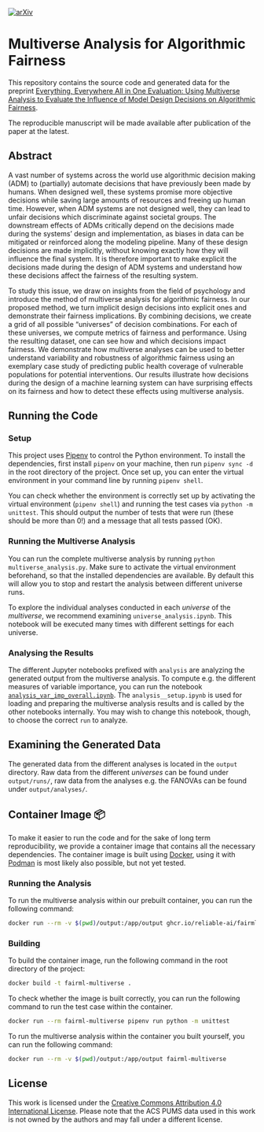 [![arXiv](https://img.shields.io/badge/arXiv-2308.16681-b31b1b.svg)](https://arxiv.org/abs/2308.16681)

# Multiverse Analysis for Algorithmic Fairness

This repository contains the source code and generated data for the preprint [Everything, Everywhere All in One Evaluation: Using Multiverse Analysis to Evaluate the Influence of Model Design Decisions on Algorithmic Fairness](https://arxiv.org/abs/2308.16681).

The reproducible manuscript will be made available after publication of the paper at the latest.

## Abstract

A vast number of systems across the world use algorithmic decision making (ADM) to (partially) automate decisions that have previously been made by humans. When designed well, these systems promise more objective decisions while saving large amounts of resources and freeing up human time. However, when ADM systems are not designed well, they can lead to unfair decisions which discriminate against societal groups. The downstream effects of ADMs critically depend on the decisions made during the systems’ design and implementation, as biases in data can be mitigated or reinforced along the modeling pipeline. Many of these design decisions are made implicitly, without knowing exactly how they will influence the final system. It is therefore important to make explicit the decisions made during the design of ADM systems and understand how these decisions affect the fairness of the resulting system.
  
To study this issue, we draw on insights from the field of psychology and introduce the method of multiverse analysis for algorithmic fairness. In our proposed method, we turn implicit design decisions into explicit ones and demonstrate their fairness implications. By combining decisions, we create a grid of all possible “universes” of decision combinations. For each of these universes, we compute metrics of fairness and performance. Using the resulting dataset, one can see how and which decisions impact fairness. We demonstrate how multiverse analyses can be used to better understand variability and robustness of algorithmic fairness using an exemplary case study of predicting public health coverage of vulnerable populations for potential interventions. Our results illustrate how decisions during the design of a machine learning system can have surprising effects on its fairness and how to detect these effects using multiverse analysis.

## Running the Code

### Setup

This project uses [Pipenv](https://pipenv.pypa.io/en/latest/) to control the Python environment. To install the dependencies, first install `pipenv` on your machine, then run `pipenv sync -d` in the root directory of the project. Once set up, you can enter the virtual environment in your command line by running `pipenv shell`.

You can check whether the environment is correctly set up by activating the virtual environment (`pipenv shell`) and running the test cases via `python -m unittest`. This should output the number of tests that were run (these should be more than 0!) and a message that all tests passed (OK).

### Running the Multiverse Analysis

You can run the complete multiverse analysis by running `python multiverse_analysis.py`. Make sure to activate the virtual environment beforehand, so that the installed dependencies are available. By default this will allow you to stop and restart the analysis between different universe runs.

To explore the individual analyses conducted in each *universe* of the *multiverse*, we recommend examining `universe_analysis.ipynb`. This notebook will be executed many times with different settings for each universe.

### Analysing the Results

The different Jupyter notebooks prefixed with `analysis` are analyzing the generated output from the multiverse analysis. To compute e.g. the different measures of variable importance, you can run the notebook [`analysis_var_imp_overall.ipynb`](./analysis_var_imp_overall.ipynb). The `analysis__setup.ipynb` is used for loading and preparing the multiverse analysis results and is called by the other notebooks internally. You may wish to change this notebook, though, to choose the correct `run` to analyze.

## Examining the Generated Data

The generated data from the different analyses is located in the `output` directory. Raw data from the different *universes* can be found under `output/runs/`, raw data from the analyses e.g. the FANOVAs can be found under `output/analyses/`.

## Container Image 📦️

To make it easier to run the code and for the sake of long term reproducibility, we provide a container image that contains all the necessary dependencies. The container image is built using [Docker](https://www.docker.com/), using it with [Podman](https://podman.io/) is most likely also possible, but not yet tested.

### Running the Analysis

To run the multiverse analysis within our prebuilt container, you can run the following command:

```bash
docker run --rm -v $(pwd)/output:/app/output ghcr.io/reliable-ai/fairml-multiverse
```

### Building

To build the container image, run the following command in the root directory of the project:

```bash
docker build -t fairml-multiverse .
```

To check whether the image is built correctly, you can run the following command to run the test case within the container.

```bash
docker run --rm fairml-multiverse pipenv run python -m unittest
```

To run the multiverse analysis within the container you built yourself, you can run the following command:

```bash
docker run --rm -v $(pwd)/output:/app/output fairml-multiverse
```

## License

This work is licensed under the [Creative Commons Attribution 4.0 International License](http://creativecommons.org/licenses/by/4.0/). Please note that the ACS PUMS data used in this work is not owned by the authors and may fall under a different license.
